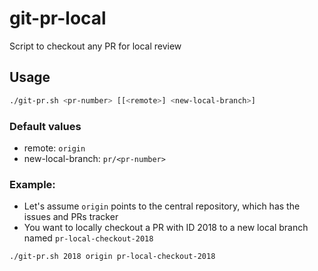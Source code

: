 # git-pr-local
Script to checkout any PR for local review

## Usage
```sh
./git-pr.sh <pr-number> [[<remote>] <new-local-branch>]
```

### Default values
* remote: `origin`
* new-local-branch: `pr/<pr-number>`


### Example:
* Let's assume `origin` points to the central repository, which has the issues and PRs tracker
* You want to locally checkout a PR with ID 2018 to a new local branch named `pr-local-checkout-2018` 

```sh
./git-pr.sh 2018 origin pr-local-checkout-2018
```
